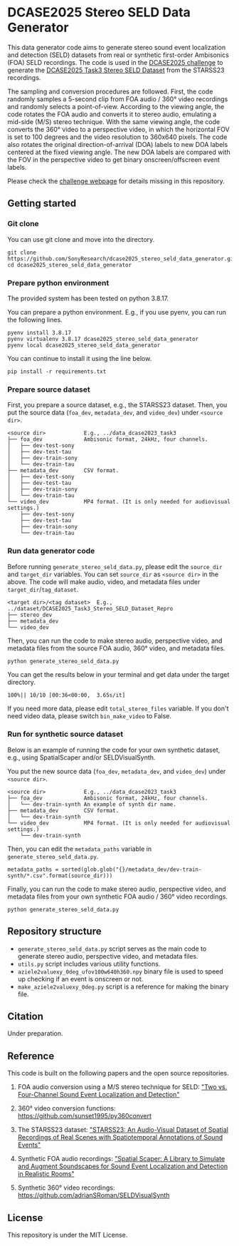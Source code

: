 # DCASE2025 Stereo SELD Data Generator
This data generator code aims to generate stereo sound event localization and detection (SELD) datasets from real or synthetic first-order Ambisonics (FOA) SELD recordings.
The code is used in the [DCASE2025 challenge](https://dcase.community/challenge2025/) to generate the [DCASE2025 Task3 Stereo SELD Dataset](https://zenodo.org/records/15087603) from the STARSS23 recordings.

The sampling and conversion procedures are followed.
First, the code randomly samples a 5-second clip from FOA audio / 360° video recordings and randomly selects a point-of-view.
According to the viewing angle, the code rotates the FOA audio and converts it to stereo audio, emulating a mid-side (M/S) stereo technique.
With the same viewing angle, the code converts the 360° video to a perspective video, in which the horizontal FOV is set to 100 degrees and the video resolution to 360x640 pixels.
The code also rotates the original direction-of-arrival (DOA) labels to new DOA labels centered at the fixed viewing angle.
The new DOA labels are compared with the FOV in the perspective video to get binary onscreen/offscreen event labels.

Please check the [challenge webpage](https://dcase.community/challenge2025/) for details missing in this repository.

## Getting started
### Git clone
You can use git clone and move into the directory.
```
git clone https://github.com/SonyResearch/dcase2025_stereo_seld_data_generator.git
cd dcase2025_stereo_seld_data_generator
```

### Prepare python environment
The provided system has been tested on python 3.8.17.

You can prepare a python environment. E.g., if you use pyenv, you can run the following lines.
```
pyenv install 3.8.17
pyenv virtualenv 3.8.17 dcase2025_stereo_seld_data_generator
pyenv local dcase2025_stereo_seld_data_generator
```

You can continue to install it using the line below.
```
pip install -r requirements.txt
```

### Prepare source dataset
First, you prepare a source dataset, e.g., the STARSS23 dataset.
Then, you put the source data (`foa_dev`, `metadata_dev`, and `video_dev`) under `<source dir>`.
```
<source dir>            E.g., ../data_dcase2023_task3
├── foa_dev             Ambisonic format, 24kHz, four channels.
│   ├── dev-test-sony
│   ├── dev-test-tau
│   ├── dev-train-sony
│   └── dev-train-tau
├── metadata_dev        CSV format.
│   ├── dev-test-sony
│   ├── dev-test-tau
│   ├── dev-train-sony
│   └── dev-train-tau
└── video_dev           MP4 format. (It is only needed for audiovisual settings.)
    ├── dev-test-sony
    ├── dev-test-tau
    ├── dev-train-sony
    └── dev-train-tau
```

### Run data generator code
Before running `generate_stereo_seld_data.py`, please edit the `source_dir` and `target_dir` variables.
You can set `source_dir` as `<source dir>` in the above.
The code will make audio, video, and metadata files under `target_dir`/`tag_dataset`.
```
<target dir>/<tag dataset>  E.g., ../dataset/DCASE2025_Task3_Stereo_SELD_Dataset_Repro
├── stereo_dev
├── metadata_dev
└── video_dev
```

Then, you can run the code to make stereo audio, perspective video, and metadata files from the source FOA audio, 360° video, and metadata files.
```
python generate_stereo_seld_data.py
```

You can get the results below in your terminal and get data under the target directory.
```
100%|| 10/10 [00:36<00:00,  3.65s/it]
```

If you need more data, please edit `total_stereo_files` variable.
If you don't need video data, please switch `bin_make_video` to False.

### Run for synthetic source dataset
Below is an example of running the code for your own synthetic dataset, e.g., using SpatialScaper and/or SELDVisualSynth.

You put the new source data (`foa_dev`, `metadata_dev`, and `video_dev`) under `<source dir>`.
```
<source dir>            E.g., ../data_dcase2023_task3
├── foa_dev             Ambisonic format, 24kHz, four channels.
│   └── dev-train-synth An example of synth dir name.
├── metadata_dev        CSV format.
│   └── dev-train-synth
└── video_dev           MP4 format. (It is only needed for audiovisual settings.)
    └── dev-train-synth
```

Then, you can edit the `metadata_paths` variable in `generate_stereo_seld_data.py`.
```
metadata_paths = sorted(glob.glob("{}/metadata_dev/dev-train-synth/*.csv".format(source_dir)))
```

Finally, you can run the code to make stereo audio, perspective video, and metadata files from your own synthetic FOA audio / 360° video recordings.
```
python generate_stereo_seld_data.py
```

## Repository structure
* `generate_stereo_seld_data.py` script serves as the main code to generate stereo audio, perspective video, and metadata files.
* `utils.py` script includes various utility functions.
* `aziele2valuexy_0deg_ufov100w640h360.npy` binary file is used to speed up checking if an event is onscreen or not.
* `make_aziele2valuexy_0deg.py` script is a reference for making the binary file.

## Citation
Under preparation.

## Reference
This code is built on the following papers and the open source repositories.

1. FOA audio conversion using a M/S stereo technique for SELD: ["Two vs. Four-Channel Sound Event Localization and Detection"](https://arxiv.org/abs/2309.13343)

2. 360° video conversion functions: https://github.com/sunset1995/py360convert

3. The STARSS23 dataset: ["STARSS23: An Audio-Visual Dataset of Spatial Recordings of Real Scenes with Spatiotemporal Annotations of Sound Events"](https://arxiv.org/abs/2306.09126)

4. Synthetic FOA audio recordings: ["Spatial Scaper: A Library to Simulate and Augment Soundscapes for Sound Event Localization and Detection in Realistic Rooms"](https://arxiv.org/abs/2401.12238)

5. Synthetic 360° video recordings: https://github.com/adrianSRoman/SELDVisualSynth

## License
This repository is under the MIT License.
